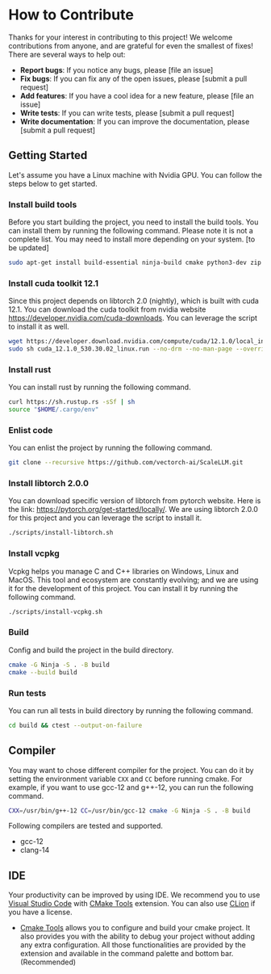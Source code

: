 # How to Contribute

Thanks for your interest in contributing to this project! We welcome contributions from anyone, and are grateful for even the smallest of fixes! There are several ways to help out:

* **Report bugs**: If you notice any bugs, please [file an issue]
* **Fix bugs**: If you can fix any of the open issues, please [submit a pull request]
* **Add features**: If you have a cool idea for a new feature, please [file an issue]
* **Write tests**: If you can write tests, please [submit a pull request]
* **Write documentation**: If you can improve the documentation, please [submit a pull request]

## Getting Started

Let's assume you have a Linux machine with Nvidia GPU. You can follow the steps below to get started.

### Install build tools

Before you start building the project, you need to install the build tools. You can install them by running the following command. Please note it is not a complete list. You may need to install more depending on your system.
[to be updated]

``` bash
sudo apt-get install build-essential ninja-build cmake python3-dev zip pkg-config libssl-dev
```
### Install cuda toolkit 12.1

Since this project depends on libtorch 2.0 (nightly), which is built with cuda 12.1. You can download the cuda toolkit from nvidia website <https://developer.nvidia.com/cuda-downloads>. You can leverage the script to install it as well.

``` bash
wget https://developer.download.nvidia.com/compute/cuda/12.1.0/local_installers/cuda_12.1.0_530.30.02_linux.run
sudo sh cuda_12.1.0_530.30.02_linux.run --no-drm --no-man-page --override --toolkit --silent
```
### Install rust

You can install rust by running the following command.

``` bash
curl https://sh.rustup.rs -sSf | sh
source "$HOME/.cargo/env"
```

### Enlist code

You can enlist the project by running the following command.

``` bash
git clone --recursive https://github.com/vectorch-ai/ScaleLLM.git
```

### Install libtorch 2.0.0

You can download specific version of libtorch from pytorch website. Here is the link: <https://pytorch.org/get-started/locally/>. We are using libtorch 2.0.0 for this project and you can leverage the script to install it.

``` bash
./scripts/install-libtorch.sh
```

### Install vcpkg

Vcpkg helps you manage C and C++ libraries on Windows, Linux and MacOS. This tool and ecosystem are constantly evolving; and we are using it for the development of this project. You can install it by running the following command.

``` bash
./scripts/install-vcpkg.sh
```

### Build

Config and build the project in the build directory.

``` bash
cmake -G Ninja -S . -B build
cmake --build build
```

### Run tests

You can run all tests in build directory by running the following command.

``` bash
cd build && ctest --output-on-failure
``````

## Compiler

You may want to chose different compiler for the project. You can do it by setting the environment variable `CXX` and `CC` before running cmake. For example, if you want to use gcc-12 and g++-12, you can run the following command.

``` bash
CXX=/usr/bin/g++-12 CC=/usr/bin/gcc-12 cmake -G Ninja -S . -B build
```

Following compilers are tested and supported.

* gcc-12
* clang-14

## IDE

Your productivity can be improved by using IDE. We recommend you to use [Visual Studio Code](https://code.visualstudio.com/) with [CMake Tools](https://marketplace.visualstudio.com/items?itemName=ms-vscode.cmake-tools) extension. You can also use [CLion](https://www.jetbrains.com/clion/) if you have a license.

* [Cmake Tools](https://marketplace.visualstudio.com/items?itemName=ms-vscode.cmake-tools) allows you to configure and build your cmake project. It also provides you with the ability to debug your project without adding any extra configuration. All those functionalities are provided by the extension and available in the command palette and bottom bar. (Recommended)
